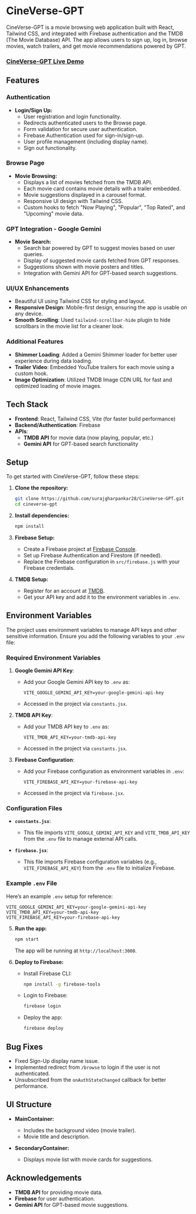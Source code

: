 # CineVerse-GPT

CineVerse-GPT is a movie browsing web application built with React, Tailwind CSS, and integrated with Firebase authentication and the TMDB (The Movie Database) API. The app allows users to sign up, log in, browse movies, watch trailers, and get movie recommendations powered by GPT.

### [CineVerse-GPT Live Demo](https://cineverse-gpt.vercel.app/)

## Features

### Authentication
- **Login/Sign Up:**
  - User registration and login functionality.
  - Redirects authenticated users to the Browse page.
  - Form validation for secure user authentication.
  - Firebase Authentication used for sign-in/sign-up.
  - User profile management (including display name).
  - Sign out functionality.

### Browse Page
- **Movie Browsing:**
  - Displays a list of movies fetched from the TMDB API.
  - Each movie card contains movie details with a trailer embedded.
  - Movie suggestions displayed in a carousel format.
  - Responsive UI design with Tailwind CSS.
  - Custom hooks to fetch "Now Playing", "Popular", "Top Rated", and "Upcoming" movie data.

### GPT Integration - Google Gemini
- **Movie Search:**
  - Search bar powered by GPT to suggest movies based on user queries.
  - Display of suggested movie cards fetched from GPT responses.
  - Suggestions shown with movie posters and titles.
  - Integration with Gemini API for GPT-based search suggestions.

### UI/UX Enhancements
- Beautiful UI using Tailwind CSS for styling and layout.
- **Responsive Design**: Mobile-first design, ensuring the app is usable on any device.
- **Smooth Scrolling**: Used `tailwind-scrollbar-hide` plugin to hide scrollbars in the movie list for a cleaner look.

### Additional Features
- **Shimmer Loading**: Added a Gemini Shimmer loader for better user experience during data loading.
- **Trailer Video**: Embedded YouTube trailers for each movie using a custom hook.
- **Image Optimization**: Utilized TMDB Image CDN URL for fast and optimized loading of movie images.

## Tech Stack

- **Frontend**: React, Tailwind CSS, Vite (for faster build performance)
- **Backend/Authentication**: Firebase
- **APIs**: 
  - **TMDB API** for movie data (now playing, popular, etc.)
  - **Gemini API** for GPT-based search functionality

## Setup

To get started with CineVerse-GPT, follow these steps:

1. **Clone the repository:**

   ```bash
   git clone https://github.com/surajgharpankar28/CineVerse-GPT.git
   cd cineverse-gpt
   ```

2. **Install dependencies:**

   ```bash
   npm install
   ```

3. **Firebase Setup:**
   - Create a Firebase project at [Firebase Console](https://console.firebase.google.com/).
   - Set up Firebase Authentication and Firestore (if needed).
   - Replace the Firebase configuration in `src/firebase.js` with your Firebase credentials.

4. **TMDB Setup:**
   - Register for an account at [TMDB](https://www.themoviedb.org/).
   - Get your API key and add it to the environment variables in `.env`.

## Environment Variables

The project uses environment variables to manage API keys and other sensitive information. Ensure you add the following variables to your `.env` file:

### Required Environment Variables

1. **Google Gemini API Key**:  
   - Add your Google Gemini API key to `.env` as:
     ```env
     VITE_GOOGLE_GEMINI_API_KEY=your-google-gemini-api-key
     ```
   - Accessed in the project via `constants.jsx`.

2. **TMDB API Key**:  
   - Add your TMDB API key to `.env` as:
     ```env
     VITE_TMDB_API_KEY=your-tmdb-api-key
     ```
   - Accessed in the project via `constants.jsx`.

3. **Firebase Configuration**:  
   - Add your Firebase configuration as environment variables in `.env`:
     ```env
     VITE_FIREBASE_API_KEY=your-firebase-api-key
     ```
   - Accessed in the project via `firebase.jsx`.

### Configuration Files

- **`constants.jsx`**:
  - This file imports `VITE_GOOGLE_GEMINI_API_KEY` and `VITE_TMDB_API_KEY` from the `.env` file to manage external API calls.

- **`firebase.jsx`**:
  - This file imports Firebase configuration variables (e.g., `VITE_FIREBASE_API_KEY`) from the `.env` file to initialize Firebase.

### Example `.env` File

Here’s an example `.env` setup for reference:
```env
VITE_GOOGLE_GEMINI_API_KEY=your-google-gemini-api-key
VITE_TMDB_API_KEY=your-tmdb-api-key
VITE_FIREBASE_API_KEY=your-firebase-api-key
```


5. **Run the app:**

   ```bash
   npm start
   ```

   The app will be running at `http://localhost:3000`.

6. **Deploy to Firebase:**

   - Install Firebase CLI:

     ```bash
     npm install -g firebase-tools
     ```

   - Login to Firebase:

     ```bash
     firebase login
     ```

   - Deploy the app:

     ```bash
     firebase deploy
     ```

## Bug Fixes

- Fixed Sign-Up display name issue.
- Implemented redirect from `/browse` to login if the user is not authenticated.
- Unsubscribed from the `onAuthStateChanged` callback for better performance.
  
## UI Structure

- **MainContainer:**
  - Includes the background video (movie trailer).
  - Movie title and description.

- **SecondaryContainer:**
  - Displays movie list with movie cards for suggestions.

## Acknowledgements

- **TMDB API** for providing movie data.
- **Firebase** for user authentication.
- **Gemini API** for GPT-based movie suggestions.

